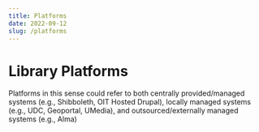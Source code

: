 ```yaml
---
title: Platforms
date: 2022-09-12
slug: /platforms
---
```


# Library Platforms

Platforms in this sense could refer to both centrally provided/managed systems (e.g., Shibboleth, OIT Hosted Drupal), locally managed systems (e.g., UDC, Geoportal, UMedia), and outsourced/externally managed systems (e.g., Alma)



